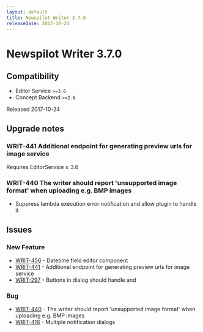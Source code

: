 ```yaml
---
layout: default
title: Newspilot Writer 3.7.0
releaseDate: 2017-10-24
---
```

<div class="jumbotron">
    <h1>Newspilot Writer 3.7.0</h1>    
    <h2>Compatibility</h2>
    <ul>
        <li>Editor Service <code>>=3.6</code></li>
        <li>Concept Backend <code>>=2.6</code></li>
    </ul>
</div>

Released 2017-10-24



## Upgrade notes  
      
### WRIT-441 Additional endpoint for generating preview urls for image service 
Requires EditorService ≥ 3.6         
### WRIT-440 The writer should report 'unsupported image format' when uploading e.g. BMP images 
- Suppress lambda execution error notification and allow plugin to handle it     



## Issues  


### New Feature 
 
 * [WRIT-456](https://jira.infomaker.se/browse/WRIT-456) - Datetime field editor component  
 * [WRIT-441](https://jira.infomaker.se/browse/WRIT-441) - Additional endpoint for generating preview urls for image service  
 * [WRIT-297](https://jira.infomaker.se/browse/WRIT-297) - Buttons in dialog should handle <enter> and <tab> 


### Bug 
 
 * [WRIT-440](https://jira.infomaker.se/browse/WRIT-440) - The writer should report 'unsupported image format' when uploading e.g. BMP images  
 * [WRIT-416](https://jira.infomaker.se/browse/WRIT-416) - Multiple notification dialogs 


